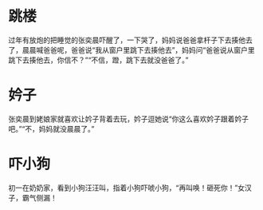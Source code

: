 # 跳楼

过年有放炮的把睡觉的张奕晨吓醒了，一下哭了，妈妈说爸爸拿杆子下去揍他去了，晨晨喊爸爸呢，爸爸说“我从窗户里跳下去揍他去”，妈妈问“爸爸说从窗户里跳下去揍他去，你信不？”“不信，蹬，跳下去就没爸爸了。”

# 妗子

张奕晨到姥娘家就喜欢让妗子背着去玩，妗子逗她说“你这么喜欢妗子跟着妗子吧。”“不，妈妈就没晨晨了。”

# 吓小狗

初一在奶奶家，看到小狗汪汪叫，指着小狗吓唬小狗，“再叫唤！砸死你！”女汉子，霸气侧漏！

